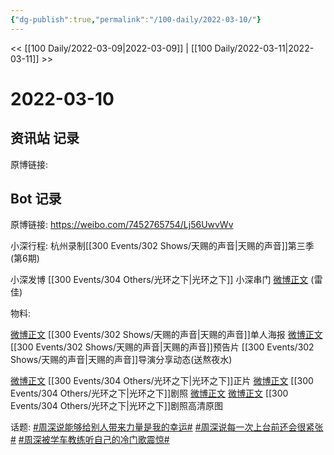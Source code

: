 ```yaml
---
{"dg-publish":true,"permalink":"/100-daily/2022-03-10/"}
---
```


<< [[100 Daily/2022-03-09\|2022-03-09]] | [[100 Daily/2022-03-11\|2022-03-11]] >>
# 2022-03-10

## 资讯站 记录

原博链接:

## Bot 记录

原博链接: https://weibo.com/7452765754/Lj56UwvWv

小深行程:
杭州录制[[300 Events/302 Shows/天赐的声音\|天赐的声音]]第三季(第6期)

小深发博[](https://m.weibo.cn/1736988591/4745469533619528) [[300 Events/304 Others/光环之下\|光环之下]]
小深串门 [微博正文](https://m.weibo.cn/7745238712/4745450593190250) (雷佳)

物料:

[微博正文](https://m.weibo.cn/1315706994/4745410969077648) [[300 Events/302 Shows/天赐的声音\|天赐的声音]]单人海报
[微博正文](https://m.weibo.cn/1315706994/4745426063853783) [[300 Events/302 Shows/天赐的声音\|天赐的声音]]预告片
[](https://m.weibo.cn/1846843604/4745590816639730) [[300 Events/302 Shows/天赐的声音\|天赐的声音]]导演分享动态(送熬夜水)

[微博正文](https://m.weibo.cn/6524418754/4745410964622213) [[300 Events/304 Others/光环之下\|光环之下]]正片
[微博正文](https://m.weibo.cn/6524418754/4745471366798257) [[300 Events/304 Others/光环之下\|光环之下]]剧照
[微博正文](https://m.weibo.cn/5177678970/4745476928176252) [微博正文](https://m.weibo.cn/6032384475/4745478686378194) [[300 Events/304 Others/光环之下\|光环之下]]剧照高清原图

话题:
[#周深说能够给别人带来力量是我的幸运#](https://s.weibo.com/weibo?q=%23%E5%91%A8%E6%B7%B1%E8%AF%B4%E8%83%BD%E5%A4%9F%E7%BB%99%E5%88%AB%E4%BA%BA%E5%B8%A6%E6%9D%A5%E5%8A%9B%E9%87%8F%E6%98%AF%E6%88%91%E7%9A%84%E5%B9%B8%E8%BF%90%23)
[#周深说每一次上台前还会很紧张#](https://s.weibo.com/weibo?q=%23%E5%91%A8%E6%B7%B1%E8%AF%B4%E6%AF%8F%E4%B8%80%E6%AC%A1%E4%B8%8A%E5%8F%B0%E5%89%8D%E8%BF%98%E4%BC%9A%E5%BE%88%E7%B4%A7%E5%BC%A0%23)
[#周深被学车教练听自己的冷门歌震惊#](https://s.weibo.com/weibo?q=%23%E5%91%A8%E6%B7%B1%E8%A2%AB%E5%AD%A6%E8%BD%A6%E6%95%99%E7%BB%83%E5%90%AC%E8%87%AA%E5%B7%B1%E7%9A%84%E5%86%B7%E9%97%A8%E6%AD%8C%E9%9C%87%E6%83%8A%23)
